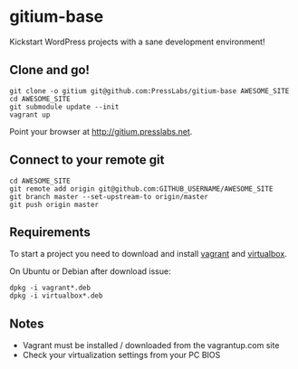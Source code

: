 gitium-base
===========

Kickstart WordPress projects with a sane development environment!

## Clone and go!

    git clone -o gitium git@github.com:PressLabs/gitium-base AWESOME_SITE
    cd AWESOME_SITE
    git submodule update --init
    vagrant up

Point your browser at http://gitium.presslabs.net.

## Connect to your remote git

    cd AWESOME_SITE
    git remote add origin git@github.com:GITHUB_USERNAME/AWESOME_SITE
    git branch master --set-upstream-to origin/master
    git push origin master

## Requirements

To start a project you need to download and install
[vagrant](http://www.vagrantup.com/downloads.html) and
[virtualbox](https://www.virtualbox.org/wiki/Downloads).

On Ubuntu or Debian after download issue:

    dpkg -i vagrant*.deb
    dpkg -i virtualbox*.deb

## Notes

 * Vagrant must be installed / downloaded from the vagrantup.com site
 * Check your virtualization settings from your PC BIOS
